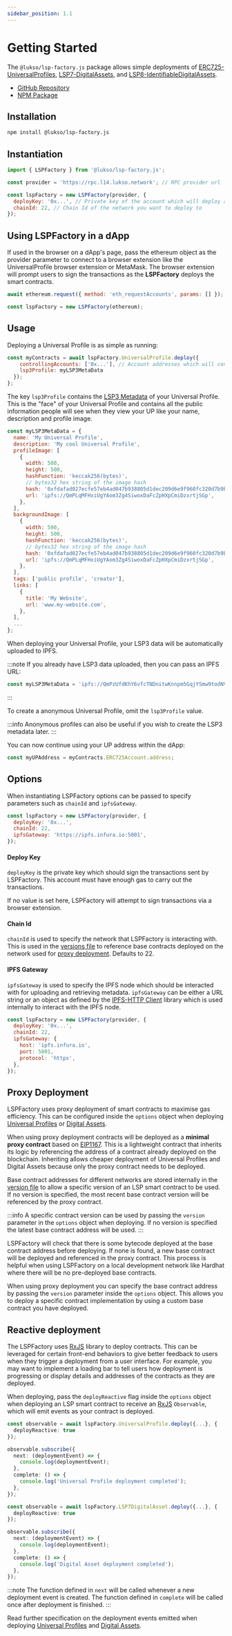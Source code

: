 ```yaml
---
sidebar_position: 1.1
---
```


# Getting Started

The `@lukso/lsp-factory.js` package allows simple deployments of [ERC725-UniversalProfiles](https://github.com/lukso-network/LIPs/blob/main/LSPs/LSP-0-ERC725Account.md), [LSP7-DigitalAssets](https://github.com/lukso-network/LIPs/blob/main/LSPs/LSP-7-DigitalAsset.md), and [LSP8-IdentifiableDigitalAssets](https://github.com/lukso-network/LIPs/blob/main/LSPs/LSP-8-IdentifiableDigitalAsset.md).

- [GitHub Repository](https://github.com/lukso-network/tools-lsp-factory)
- [NPM Package](https://www.npmjs.com/package/@lukso/lsp-factory.js)

## Installation

```bash
npm install @lukso/lsp-factory.js
```

## Instantiation

```javascript
import { LSPFactory } from '@lukso/lsp-factory.js';

const provider = 'https://rpc.l14.lukso.network'; // RPC provider url

const lspFactory = new LSPFactory(provider, {
  deployKey: '0x...', // Private key of the account which will deploy any smart contract,
  chainId: 22, // Chain Id of the network you want to deploy to
});
```

## Using LSPFactory in a dApp

If used in the browser on a dApp's page, pass the ethereum object as the provider parameter to connect to a browser extension like the UniversalProfile browser extension or MetaMask. The browser extension will prompt users to sign the transactions as the **LSPFactory** deploys the smart contracts.

```javascript
await ethereum.request({ method: 'eth_requestAccounts', params: [] });

const lspFactory = new LSPFactory(ethereum);
```

## Usage

Deploying a Universal Profile is as simple as running:

```javascript
const myContracts = await lspFactory.UniversalProfile.deploy({
    controllingAccounts: ['0x...'], // Account addresses which will control the UP
    lsp3Profile: myLSP3MetaData
  });
};
```

The key `lsp3Profile` contains the [LSP3 Metadata](https://github.com/lukso-network/LIPs/blob/main/LSPs/LSP-2-ERC725YJSONSchema.md#JSONURL) of your Universal Profile. This is the "face" of your Universal Profile and contains all the public information people will see when they view your UP like your name, description and profile image.

```javascript
const myLSP3MetaData = {
  name: 'My Universal Profile',
  description: 'My cool Universal Profile',
  profileImage: [
    {
      width: 500,
      height: 500,
      hashFunction: 'keccak256(bytes)',
      // bytes32 hex string of the image hash
      hash: '0xfdafad027ecfe57eb4ad047b938805d1dec209d6e9f960fc320d7b9b11cbed14',
      url: 'ipfs://QmPLqMFHxiUgYAom3Zg4SiwoxDaFcZpHXpCmiDzxrtjSGp',
    },
  ],
  backgroundImage: [
    {
      width: 500,
      height: 500,
      hashFunction: 'keccak256(bytes)',
      // bytes32 hex string of the image hash
      hash: '0xfdafad027ecfe57eb4ad047b938805d1dec209d6e9f960fc320d7b9b11cbed14',
      url: 'ipfs://QmPLqMFHxiUgYAom3Zg4SiwoxDaFcZpHXpCmiDzxrtjSGp',
    },
  ],
  tags: ['public profile', 'creator'],
  links: [
    {
      title: 'My Website',
      url: 'www.my-website.com',
    },
  ],
  ...
};
```

When deploying your Universal Profile, your LSP3 data will be automatically uploaded to IPFS.

:::note
If you already have LSP3 data uploaded, then you can pass an IPFS URL:

```javascript
const myLSP3MetaData = 'ipfs://QmPzUfdKhY6vfcTNDnitwKnnpm5GqjYSmw9todNVmi4bqy';
```

:::

To create a anonymous Universal Profile, omit the `lsp3Profile` value.

:::info
Anonymous profiles can also be useful if you wish to create the LSP3 metadata later.
:::

You can now continue using your UP address within the dApp:

```javascript
const myUPAddress = myContracts.ERC725Account.address;
```

## Options

When instantiating LSPFactory options can be passed to specify parameters such as `chainId` and `ipfsGateway`.

```javascript title="Instantiating LSPFactory with custom options set"
const lspFactory = new LSPFactory(provider, {
  deployKey: '0x...',
  chainId: 22,
  ipfsGateway: 'https://ipfs.infura.io:5001',
});
```

#### Deploy Key

`deployKey` is the private key which should sign the transactions sent by LSPFactory. This account must have enough gas to carry out the transactions.

If no value is set here, LSPFactory will attempt to sign transactions via a browser extension.

#### Chain Id

`chainId` is used to specify the network that LSPFactory is interacting with. This is used in the [versions file](https://github.com/lukso-network/tools-lsp-factory/blob/main/src/versions.json) to reference base contracts deployed on the network used for [proxy deployment](./getting-started.md#proxy-deployment). Defaults to 22.

#### IPFS Gateway

`ipfsGateway` is used to specify the IPFS node which should be interacted with for uploading and retrieving metadata. `ipfsGateway` can be either a URL string or an object as defined by the [IPFS-HTTP Client](https://github.com/ipfs/js-ipfs/tree/master/packages/ipfs-http-client#createoptions) library which is used internally to interact with the IPFS node.

```javascript title="Instantiating LSPFactory with custom ipfsGateway options set"
const lspFactory = new LSPFactory(provider, {
  deployKey: '0x...',
  chainId: 22,
  ipfsGateway: {
    host: 'ipfs.infura.io',
    port: 5001,
    protocol: 'https',
  },
});
```

## Proxy Deployment

LSPFactory uses proxy deployment of smart contracts to maximise gas efficiency. This can be configured inside the `options` object when deploying [Universal Profiles](./deployment/universal-profile.md) or [Digital Assets](./deployment/digital-asset.md).

When using proxy deployment contracts will be deployed as a **minimal proxy contract** based on [EIP1167](https://eips.ethereum.org/EIPS/eip-1167). This is a lightweight contract that inherits its logic by referencing the address of a contract already deployed on the blockchain. Inheriting allows cheaper deployment of Universal Profiles and Digital Assets because only the proxy contract needs to be deployed.

Base contract addresses for different networks are stored internally in the [version file](https://github.com/lukso-network/tools-lsp-factory/blob/main/src/versions.json) to allow a specific version of an LSP smart contract to be used. If no version is specified, the most recent base contract version will be referenced by the proxy contract.

:::info
A specific contract version can be used by passing the `version` parameter in the `options` object when deploying. If no version is specified the latest base contract address will be used.
:::

LSPFactory will check that there is some bytecode deployed at the base contract address before deploying. If none is found, a new base contract will be deployed and referenced in the proxy contract. This process is helpful when using LSPFactory on a local development network like Hardhat where there will be no pre-deployed base contracts.

When using proxy deployment you can specify the base contract address by passing the `version` parameter inside the `options` object. This allows you to deploy a specific contract implementation by using a custom base contract you have deployed.

## Reactive deployment

The LSPFactory uses [RxJS](https://rxjs.dev/) library to deploy contracts. This can be leveraged for certain front-end behaviors to give better feedback to users when they trigger a deployment from a user interface. For example, you may want to implement a loading bar to tell users how deployment is progressing or display details and addresses of the contracts as they are deployed.

When deploying, pass the `deployReactive` flag inside the `options` object when deploying an LSP smart contract to receive an [RxJS](https://rxjs.dev/) `Observable`, which will emit events as your contract is deployed.

```typescript title="Reactive deployment of a Universal Profile"
const observable = await lspFactory.UniversalProfile.deploy({...}, {
  deployReactive: true
});

observable.subscribe({
  next: (deploymentEvent) => {
    console.log(deploymentEvent);
  },
  complete: () => {
    console.log('Universal Profile deployment completed');
  },
});
```

```typescript title="Reactive deployment of an LSP7 Digital Asset"
const observable = await lspFactory.LSP7DigitalAsset.deploy({...}, {
  deployReactive: true
});

observable.subscribe({
  next: (deploymentEvent) => {
    console.log(deploymentEvent);
  },
  complete: () => {
    console.log('Digital Asset deployment completed');
  },
});
```

:::note
The function defined in `next` will be called whenever a new deployment event is created. The function defined in `complete` will be called once after deployment is finished.
:::

Read further specification on the deployment events emitted when deploying [Universal Profiles](./deployment/universal-profile.md#reactive-deployment) and [Digital Assets](./deployment/digital-asset.md#reactive-deployment).
